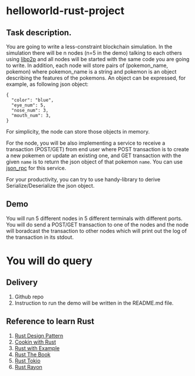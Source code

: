 # helloworld-rust-project

## Task description.

You are going to write a less-constraint blockchain simulation. In the simulation there will be n nodes (n=5 in the demo) talking to each others using [libp2p](https://github.com/libp2p/rust-libp2p) and all nodes will be started with the same code you are going to write. In addition, each node will store pairs of (pokemon_name, pokemon) where pokemon_name is a string and pokemon is an object describing the features of the pokemons. An object can be expressed, for example, as following json object:

```
{
  "color": "blue",
  "eye_num": 5,
  "nose_num": 3,
  "mouth_num": 3,
}
```

For simplicity, the node can store those objects in memory.

For the node, you will be also implementing a service to receive a transaction (POST/GET) from end user where POST transaction is to create a new pokemen or update an existing one, and GET transaction with the given `name` is to return the json object of that pokemon `name`. You can use[ json_rpc](https://github.com/paritytech/jsonrpc) for this service.

For your productivity, you can try to use handy-library to derive Serialize/Deserialize the json object.

## Demo

You will run 5 different nodes in 5 different terminals with different ports. You will do send a POST/GET transaction to one of the nodes and the node will boradcast the transaction to other nodes which will print out the log of the transaction in its stdout.

# You will do query

## Delivery

1. Github repo
2. Instruction to run the demo will be written in the README.md file.

## Reference to learn Rust

1. [Rust Design Pattern](https://rust-unofficial.github.io/patterns/)
2. [Cookin with Rust](https://rust-lang-nursery.github.io/rust-cookbook/)
3. [Rust with Example](https://doc.rust-lang.org/rust-by-example/)
4. [Rust The Book](https://doc.rust-lang.org/book/)
5. [Rust Tokio](https://tokio.rs/)
6. [Rust Rayon](https://github.com/rayon-rs/rayon) 
